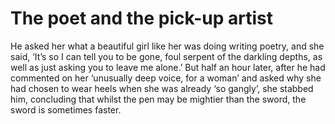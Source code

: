 The poet and the pick-up artist
===============================He asked her what a beautiful girl like her was doing writing poetry, and she said, ‘It’s so I can tell you to be gone, foul serpent of the darkling depths, as well as just asking you to leave me alone.’ But half an hour later, after he had commented on her ‘unusually deep voice, for a woman’ and asked why she had chosen to wear heels when she was already ‘so gangly’, she stabbed him, concluding that whilst the pen may be mightier than the sword, the sword is sometimes faster.